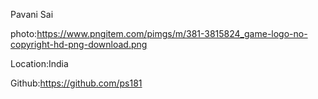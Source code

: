 Pavani Sai

photo:https://www.pngitem.com/pimgs/m/381-3815824_game-logo-no-copyright-hd-png-download.png

Location:India

Github:https://github.com/ps181
